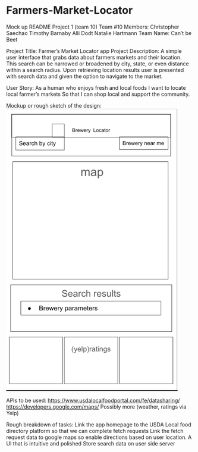 # Farmers-Market-Locator
Mock up README
Project 1 (team 10)
Team #10
Members: 
Christopher Saechao
Timothy Barnaby
Alli Dodt
Natalie Hartmann
Team Name: Can’t be Beet

Project Title: Farmer’s Market Locator app
Project Description: 
A simple user interface that grabs data about farmers markets and their location.  This search can be narrowed or broadened by city, state, or even distance within a search radius.  Upon retrieving location results user is presented with search data and given the option to navigate to the market. 

User Story: 
	As a human who enjoys fresh and local foods
	I want to locate local farmer’s markets
	So that I can shop local and support the community.

Mockup or rough sketch of the design: 
![](assets/screenshot.png)

APIs to be used: 
https://www.usdalocalfoodportal.com/fe/datasharing/
https://developers.google.com/maps/
Possibly more (weather, ratings via Yelp)

Rough breakdown of tasks: 
Link the app homepage to the USDA Local food directory platform so that we can complete fetch requests
Link the fetch request data to google maps so enable directions based on user location.
A UI that is intuitive and polished
Store search data on user side server
